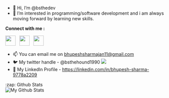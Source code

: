 - 👋 Hi, I’m @bsthedev
- 👀 I’m interested in programming/software development and i am always moving forward by learning new skills.

**Connect with me :**

<img height="32" width="32" src="https://cdn.jsdelivr.net/npm/simple-icons@v4/icons/twitter.svg" /> &nbsp; <img height="32" width="32" src="https://cdn.jsdelivr.net/npm/simple-icons@v4/icons/gmail.svg" />  &nbsp;  <img height="32" width="32" src="https://cdn.jsdelivr.net/npm/simple-icons@v4/icons/linkedin.svg" />
- 📫 You can email me on bhupeshsharmajan11@gmail.com
- 🐦 My twitter handle - @bsthehound1990     <img src="https://img.shields.io/twitter/follow/bsthehound1990?color=1DA152&logo=Twitter&style=for-the-badge"/>
- 💼 My LinkedIn Profile - https://linkedin.com/in/bhupesh-sharma-9778a2209





</details>
   <summary>:zap: Github Stats</summary>
   
   <img align="left" alt="My Github Stats" src="https://github-readme-stats-jet-kappa.vercel.app/api?username=bsthedev&show_icons=true&hide_border=true&theme=tokyonight" />
   
</details>


<!---
bsthedev/bsthedev is a ✨ special ✨ repository because its `README.md` (this file) appears on your GitHub profile.
You can click the Preview link to take a look at your changes.
--->
